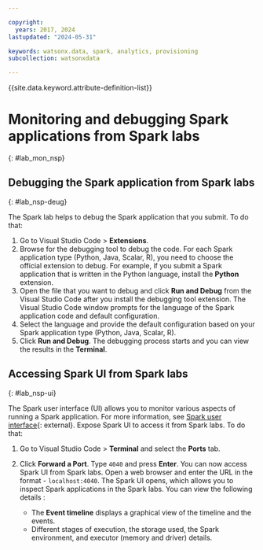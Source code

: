 ```yaml
---

copyright:
  years: 2017, 2024
lastupdated: "2024-05-31"

keywords: watsonx.data, spark, analytics, provisioning
subcollection: watsonxdata

---
```


{{site.data.keyword.attribute-definition-list}}

# Monitoring and debugging Spark applications from Spark labs
{: #lab_mon_nsp}



## Debugging the Spark application from Spark labs
{: #lab_nsp-deug}

The Spark lab helps to debug the Spark application that you submit. To do that:


1. Go to Visual Studio Code > **Extensions**.
1. Browse for the debugging tool to debug the code. For each Spark application type (Python, Java, Scalar, R), you need to choose the official extension to debug. For example, if you submit a Spark application that is written in the Python language, install the **Python** extension.
1. Open the file that you want to debug and click **Run and Debug** from the Visual Studio Code after you install the debugging tool extension. The Visual Studio Code window prompts for the language of the Spark application code and default configuration.
1. Select the language and provide the default configuration based on your Spark application type (Python, Java, Scalar, R).
1. Click **Run and Debug**. The debugging process starts and you can view the results in the **Terminal**.


## Accessing Spark UI from Spark labs
{: #lab_nsp-ui}

The Spark user interface (UI) allows you to monitor various aspects of running a Spark application. For more information, see [Spark user interface](watsonxdata?topic=watsonxdata-wxd_spk_ui){: external}. Expose Spark UI to access it from Spark labs. To do that:

1. Go to Visual Studio Code > **Terminal** and select the **Ports** tab.
2. Click **Forward a Port**. Type `4040` and press **Enter**. You can now access Spark UI from Spark labs. Open a web browser and enter the URL in the format - `localhost:4040`. The Spark UI opens, which allows you to inspect Spark applications in the Spark labs. You can view the following details :

    * The **Event timeline** displays a graphical view of the timeline and the events.
    * Different stages of execution, the storage used, the Spark environment, and executor (memory and driver) details.
